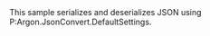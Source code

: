 <?xml version="1.0" encoding="utf-8"?>
<topic id="DefaultSettings" revisionNumber="1">
  <developerConceptualDocument xmlns="http://ddue.schemas.microsoft.com/authoring/2003/5" xmlns:xlink="http://www.w3.org/1999/xlink">
    <introduction>
      <para>This sample serializes and deserializes JSON using <codeEntityReference>P:Argon.JsonConvert.DefaultSettings</codeEntityReference>.</para>
    </introduction>
    <section>
      <title>Sample</title>
      <content>
        <code lang="cs" source="..\Src\Tests\Documentation\Samples\Serializer\DefaultSettings.cs" region="Usage" title="Usage" />
      </content>
    </section>
  </developerConceptualDocument>
</topic>
